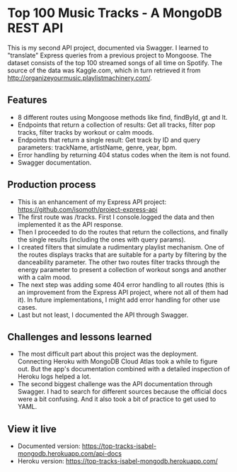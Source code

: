 # Top 100 Music Tracks - A MongoDB REST API

This is my second API project, documented via Swagger. I learned to "translate" Express queries from a previous project to Mongoose. The dataset consists of the top 100 streamed songs of all time on Spotify. The source of the data was Kaggle.com, which in turn retrieved it from http://organizeyourmusic.playlistmachinery.com/.

## Features

- 8 different routes using Mongoose methods like find, findById, gt and lt.
- Endpoints that return a collection of results: Get all tracks, filter pop tracks, filter tracks by workout or calm moods.
- Endpoints that return a single result: Get track by ID and query parameters: trackName, artistName, genre, year, bpm.
- Error handling by returning 404 status codes when the item is not found.
- Swagger documentation.

## Production process

- This is an enhancement of my Express API project: https://github.com/isomoth/project-express-api
- The first route was /tracks. First I console.logged the data and then implemented it as the API response.
- Then I proceeded to do the routes that return the collections, and finally the single results (including the ones with query params).
- I created filters that simulate a rudimentary playlist mechanism. One of the routes displays tracks that are suitable for a party by filtering by the danceability parameter. The other two routes filter tracks through the energy parameter to present a collection of workout songs and another with a calm mood.
- The next step was adding some 404 error handling to all routes (this is an improvement from the Express API project, where not all of them had it). In future implementations, I might add error handling for other use cases.
- Last but not least, I documented the API through Swagger.

## Challenges and lessons learned

- The most difficult part about this project was the deployment. Connecting Heroku with MongoDB Cloud Atlas took a while to figure out. But the app's documentation combined with a detailed inspection of Heroku logs helped a lot.
- The second biggest challenge was the API documentation through Swagger. I had to search for different sources because the official docs were a bit confusing. And it also took a bit of practice to get used to YAML.

## View it live

- Documented version: https://top-tracks-isabel-mongodb.herokuapp.com/api-docs
- Heroku version: https://top-tracks-isabel-mongodb.herokuapp.com/
